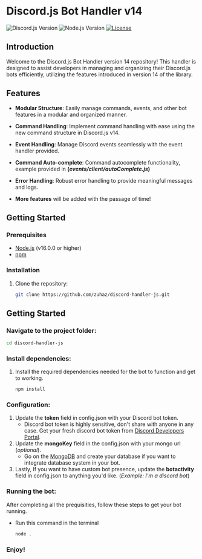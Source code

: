 # Discord.js Bot Handler v14

![Discord.js Version](https://img.shields.io/badge/Discord.js-v14.12.1-blue)
![Node.js Version](https://img.shields.io/badge/Node.js-v16.0.0-green)
[![License](https://img.shields.io/badge/license-ISC-yellow.svg)](LICENSE)

## Introduction

Welcome to the Discord.js Bot Handler version 14 repository! This handler is designed to assist developers in managing and organizing their Discord.js bots efficiently, utilizing the features introduced in version 14 of the library.

## Features

- **Modular Structure**: Easily manage commands, events, and other bot features in a modular and organized manner.

- **Command Handling**: Implement command handling with ease using the new command structure in Discord.js v14.

- **Event Handling**: Manage Discord events seamlessly with the event handler provided.

- **Command Auto-complete**: Command autocomplete functionality, example provided in **(*events/client/autoComplete.js*)**

- **Error Handling**: Robust error handling to provide meaningful messages and logs.
- **More features** will be added with the passage of time!
## Getting Started

### Prerequisites

- [Node.js](https://nodejs.org/) (v16.0.0 or higher)
- [npm](https://www.npmjs.com/)

### Installation

1. Clone the repository:

   ```bash
   git clone https://github.com/zuhaz/discord-handler-js.git
## Getting Started

### Navigate to the project folder:

```bash
cd discord-handler-js
```
### Install dependencies:
1. Install the required dependencies needed for the bot to function and get to working.
    ```bash
    npm install
    ```
### Configuration:
1. Update the **token** field in config.json with your Discord bot token.
    - Discord bot token is highly sensitive, don't share with anyone in any case. Get your fresh discord bot token from [Discord Developers Portal](https://discord.com/developers/applications).
2. Update the **mongoKey** field in the config.json with your mongo url (*optional*).
    - Go on the [MongoDB](https://www.mongodb.com/) and create your database if you want to integrate database system in your bot.
3. Lastly, If you want to have custom bot presence, update the **botactivity** field in config.json to anything you'd like. (*Example: I'm a discord bot*)


### Running the bot:
After completing all the prequisities, follow these steps to get your bot running.

- Run this command in the terminal 
    ```bash
    node .
    ```
### Enjoy!


